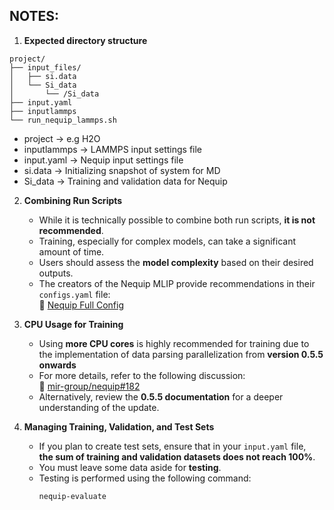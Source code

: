## NOTES:

1. **Expected directory structure**
```
project/
├── input_files/
│   ├── si.data
│   └── Si_data
│       └── /Si_data
├── input.yaml
├── inputlammps
└── run_nequip_lammps.sh
```
   - project -> e.g H2O
   - inputlammps -> LAMMPS input settings file
   - input.yaml -> Nequip input settings file
   - si.data -> Initializing snapshot of system for MD
   - Si_data -> Training and validation data for Nequip

2. **Combining Run Scripts**
   - While it is technically possible to combine both run scripts, **it is not recommended**.  
   - Training, especially for complex models, can take a significant amount of time.  
   - Users should assess the **model complexity** based on their desired outputs.  
   - The creators of the Nequip MLIP provide recommendations in their `configs.yaml` file:  
     🔗 [Nequip Full Config](https://github.com/mir-group/nequip/blob/main/configs/full.yaml)

3. **CPU Usage for Training**
   - Using **more CPU cores** is highly recommended for training due to the implementation of data parsing 
     parallelization from **version 0.5.5 onwards**
   - For more details, refer to the following discussion:  
     🔗 [mir-group/nequip#182](https://github.com/mir-group/nequip/issues/182)  
   - Alternatively, review the **0.5.5 documentation** for a deeper understanding of the update.

4. **Managing Training, Validation, and Test Sets**
   - If you plan to create test sets, ensure that in your `input.yaml` file,  
     **the sum of training and validation datasets does not reach 100%**.  
   - You must leave some data aside for **testing**.  
   - Testing is performed using the following command:
     ```bash
     nequip-evaluate
     ```
